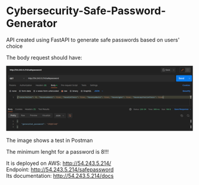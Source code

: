 # Cybersecurity-Safe-Password-Generator
API created using FastAPI to generate safe passwords based on users' choice

The body request should have:

![example image](./example-spg.png)

The image shows a test in Postman

The minimum lenght for a password is 8!!!


It is deployed on AWS: http://54.243.5.214/ \
Endpoint: http://54.243.5.214/safepassword \
Its documentation: http://54.243.5.214/docs 
